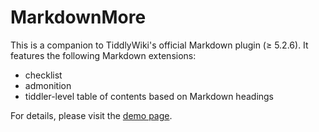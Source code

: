 # MarkdownMore

This is a companion to TiddlyWiki's official Markdown plugin (&ge; 5.2.6). It features the following Markdown extensions:

* checklist
* admonition
* tiddler-level table of contents based on Markdown headings

For details, please visit the [demo page](https://cdruan.github.io/tw-markdown-more).

